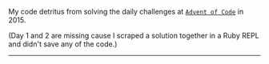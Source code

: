 My code detritus from solving the daily challenges at [`Advent of Code`][adventofcode] in 2015.

(Day 1 and 2 are missing cause I scraped a solution together in a Ruby REPL and didn't save any of the code.)

-------------

[adventofcode]: http://adventofcode.com/ "Advent of Code"
